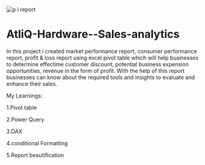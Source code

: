 ![p  l report](https://github.com/NAVPREETJ/AtliQ-Hardware--Sales-analytics/assets/163967288/85d9122e-773d-4152-9e53-f277b2a92b0c)
# AtliQ-Hardware--Sales-analytics
In this project i created market performance report, consumer performance report, profit & loss report using excel pivot table which will help businesses to determine effectime customer discount, potential business expension opportunities, revenue in the form of profit. With the help of this report businesses can know about the required tools and insights to evaluate and enhance their sales.



My Learnings:

1.Pivot table

2.Power Query

3.DAX

4.conditional Formatting

5.Report beautification
